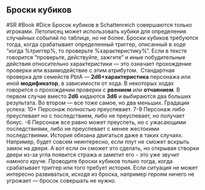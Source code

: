 ## **Броски кубиков**

#SR  #Book #Dice
Бросок кубиков в Schattenreich совершаются только игроками. Летописец может использовать кубики для определения случайных событий по таблице, но не более.
Броски кубиков требуются тогда, когда срабатывает определенный триггер, описанный в ходе “когда %триггер%, то проверьте %характеристику%”. Если в тексте говорится “проверьте, действуйте, зажгите” и иные побудительные действия относительно характеристики — это означает прохождение проверки или взаимодействие с этим атрибутом. 
Стандартная проверка для семейств PbtA — **2d6+характеристика** персонажа или иной **модификатор**, в зависимости от хода.
В некоторых ходах говорится о прохождении проверки с **рвением** или **отчаянием**. В первом случае вместо **2d6** кидаются **3d6** и выбираются два больших результата. Во втором — все тоже самое, но два меньших.
Градации успеха:
10+ Персонаж полностью преуспевает.
7-9 Персонаж либо преуспевает но с последствием, либо не преуспевает, но получает бонус.
-6 Персонаж все равно может преуспеть, но с ужасающими последствиями, либо не преуспевает с менее жестокими последствиями. История обязана двигаться даже в таких случаях. Например, будет совсем неинтересно, если плут не сможет вскрыть замок на двери. А вот если он сможет это сделать, но открывая створки двери из-за угла появится стража и заметит его - это уже звучит намного круче.
Проводите броски кубиков только тогда, когда срабатывает триггер или того требует история. Если ситуация не может интересно развиваться, исходя из броска, например героям ничего не угрожает — бросок совершать не нужно.
